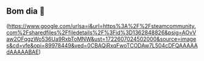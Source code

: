 ## **Bom dia** 🍎 
(https://www.google.com/urlsa=i&url=https%3A%2F%2Fsteamcommunity.com%2Fsharedfiles%2Ffiledetails%2F%3Fid%3D1362848826&psig=AOvVaw2OFqgzWo536Ua9RxbToMNW&ust=1722607024502000&source=images&cd=vfe&opi=89978449&ved=0CBAQjRxqFwoTCODAw7L504cDFQAAAAAdAAAAABAE)
